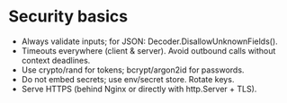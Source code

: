 # Security basics

- Always validate inputs; for JSON: Decoder.DisallowUnknownFields().
- Timeouts everywhere (client & server). Avoid outbound calls without context deadlines.
- Use crypto/rand for tokens; bcrypt/argon2id for passwords.
- Do not embed secrets; use env/secret store. Rotate keys.
- Serve HTTPS (behind Nginx or directly with http.Server + TLS).

